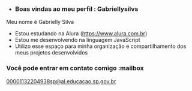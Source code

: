 - ### Boas vindas ao meu perfil : Gabriellysilvs

Meu nome é Gabrielly Silva

- Estou estudando na Alura (https://www.alura.com.br)
- Estou me desenvolvendo na linguagem JavaScript
- Utilizo esse espaço para minha organização e compartilhamento dos meus projetos desenvolvidos

### Você pode entrar em contato comigo :mailbox

00001132204938sp@al.educacao.sp.gov.br

